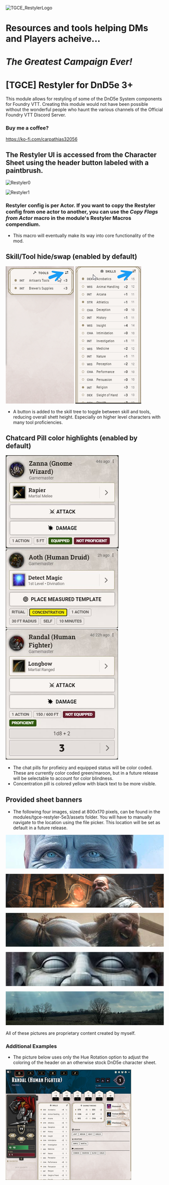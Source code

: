 
![TGCE_RestylerLogo](https://github.com/Carpathias/tgce-restyler-5e3/assets/79472577/87a2e886-dd2c-4afb-bfd1-fb82fa05c9df)

# Resources and tools helping DMs and Players acheive...
# *The Greatest Campaign Ever!*

# [TGCE] Restyler for DnD5e 3+

This module allows for restyling of some of the DnD5e System components for Foundry VTT. 
Creating this module would not have been possible without the wonderful people who haunt the various channels of the Official Foundry VTT Discord Server. 

### Buy me a coffee?
https://ko-fi.com/carpathias32056

## The Restyler UI is accessed from the Character Sheet using the header button labeled with a paintbrush.

![Restyler0](https://github.com/Carpathias/tgce-restyler-5e3/assets/79472577/eccee81f-9d70-4a05-bfdc-0c245e295396)

![Restyler1](https://github.com/Carpathias/tgce-restyler-5e3/assets/79472577/9902473c-f8ee-4c22-b12e-696e9f3af7a6)

### Restyler config is per Actor. If you want to copy the Restyler config from one actor to another, you can use the *Copy Flags from Actor* macro in the module's Restyler Macros compendium. 

- This macro will eventually make its way into core functionality of the mod. 

## Skill/Tool hide/swap (enabled by default)

![alt text](pictures/skills-tools-toggle1.png) ![alt text](pictures/skills-tools-toggle2.png)

- A button is added to the skill tree to toggle between skill and tools, reducing overall shett height. Especially on higher level characters with many tool proficiencies.

## Chatcard Pill color highlights (enabled by default)

![alt text](pictures/notprofequippill.jpg)![alt text](pictures/concentrationpill.jpg)![alt text](pictures/profnotequippill.jpg)

- The chat pills for profieicy and equipped status will be color coded. These are currently color coded green/maroon, but in a future release will be selectable to account for color blindness.
- Concentration pill is colored yellow with black text to be more visible. 

## Provided sheet banners

- The following four images, sized at 800x170 pixels, can be found in the modules/tgce-restyler-5e3/assets folder. You will have to manually navigate to the location using the file picker. This location will be set as default in a future release. 

![alt text](assets/sheet-banner-darkblood.jpg)

![alt text](assets/sheet-banner-dwarf1.jpg)

![alt text](assets/sheet-banner-goliath.jpg)

![alt text](assets/sheet-banner-stoneface.jpg)

![alt text](assets/sheet-banner-lightrays.jpg)

All of these pictures are proprietary content created by myself. 

### Additional Examples
- The picture below uses only the Hue Rotation option to adjust the coloring of the header on an otherwise stock DnD5e character sheet.

![Hue Rotation (only) of stock DnD5e sheet](pictures/charactersheet.png)
